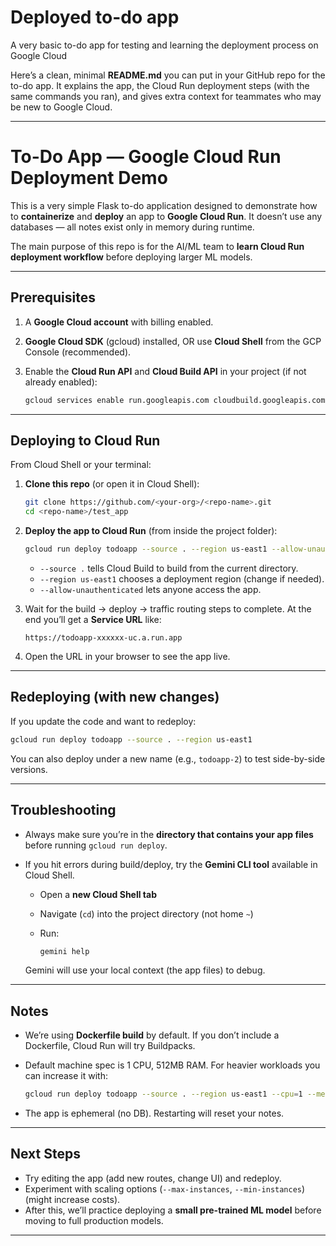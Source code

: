 # Deployed to-do app
A very basic to-do app for testing and learning the deployment process on Google Cloud

Here’s a clean, minimal **README.md** you can put in your GitHub repo for the to-do app. It explains the app, the Cloud Run deployment steps (with the same commands you ran), and gives extra context for teammates who may be new to Google Cloud.

---

# To-Do App — Google Cloud Run Deployment Demo

This is a very simple Flask to-do application designed to demonstrate how to **containerize** and **deploy** an app to **Google Cloud Run**.
It doesn’t use any databases — all notes exist only in memory during runtime.

The main purpose of this repo is for the AI/ML team to **learn Cloud Run deployment workflow** before deploying larger ML models.

---

## Prerequisites

1. A **Google Cloud account** with billing enabled.
2. **Google Cloud SDK** (gcloud) installed, OR use **Cloud Shell** from the GCP Console (recommended).
3. Enable the **Cloud Run API** and **Cloud Build API** in your project (if not already enabled):

   ```bash
   gcloud services enable run.googleapis.com cloudbuild.googleapis.com
   ```

---

## Deploying to Cloud Run

From Cloud Shell or your terminal:

1. **Clone this repo** (or open it in Cloud Shell):

   ```bash
   git clone https://github.com/<your-org>/<repo-name>.git
   cd <repo-name>/test_app
   ```

2. **Deploy the app to Cloud Run** (from inside the project folder):

   ```bash
   gcloud run deploy todoapp --source . --region us-east1 --allow-unauthenticated
   ```

   * `--source .` tells Cloud Build to build from the current directory.
   * `--region us-east1` chooses a deployment region (change if needed).
   * `--allow-unauthenticated` lets anyone access the app.

3. Wait for the build → deploy → traffic routing steps to complete.
   At the end you’ll get a **Service URL** like:

   ```
   https://todoapp-xxxxxx-uc.a.run.app
   ```

4. Open the URL in your browser to see the app live.

---

## Redeploying (with new changes)

If you update the code and want to redeploy:

```bash
gcloud run deploy todoapp --source . --region us-east1
```

You can also deploy under a new name (e.g., `todoapp-2`) to test side-by-side versions.

---

## Troubleshooting

* Always make sure you’re in the **directory that contains your app files** before running `gcloud run deploy`.
* If you hit errors during build/deploy, try the **Gemini CLI tool** available in Cloud Shell.

  * Open a **new Cloud Shell tab**
  * Navigate (`cd`) into the project directory (not home `~`)
  * Run:

    ```bash
    gemini help
    ```

  Gemini will use your local context (the app files) to debug.

---

## Notes

* We’re using **Dockerfile build** by default. If you don’t include a Dockerfile, Cloud Run will try Buildpacks.
* Default machine spec is 1 CPU, 512MB RAM. For heavier workloads you can increase it with:

  ```bash
  gcloud run deploy todoapp --source . --region us-east1 --cpu=1 --memory=2Gi
  ```
* The app is ephemeral (no DB). Restarting will reset your notes.

---

## Next Steps

* Try editing the app (add new routes, change UI) and redeploy.
* Experiment with scaling options (`--max-instances`, `--min-instances`) (might increase costs).
* After this, we’ll practice deploying a **small pre-trained ML model** before moving to full production models.

---


